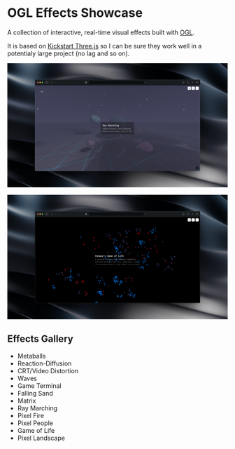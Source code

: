 # OGL Effects Showcase

A collection of interactive, real-time visual effects built with [OGL](https://github.com/oframe/ogl). 

It is based on [Kickstart Three.js](https://github.com/feremabraz/kickstart-threejs) so I can be sure they work well in a potentialy large project (no lag and so on).

![Preview](README.png)

![Preview](README_2.png)

## Effects Gallery

- Metaballs
- Reaction-Diffusion
- CRT/Video Distortion
- Waves
- Game Terminal
- Falling Sand
- Matrix
- Ray Marching
- Pixel Fire
- Pixel People
- Game of Life
- Pixel Landscape
